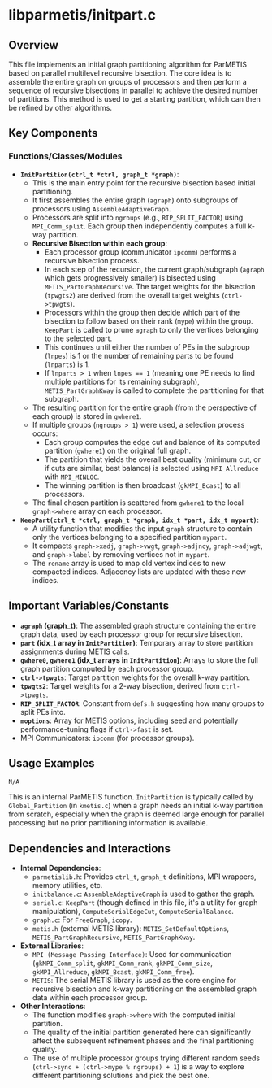 # libparmetis/initpart.c

## Overview

This file implements an initial graph partitioning algorithm for ParMETIS based on parallel multilevel recursive bisection. The core idea is to assemble the entire graph on groups of processors and then perform a sequence of recursive bisections in parallel to achieve the desired number of partitions. This method is used to get a starting partition, which can then be refined by other algorithms.

## Key Components

### Functions/Classes/Modules

*   **`InitPartition(ctrl_t *ctrl, graph_t *graph)`**:
    *   This is the main entry point for the recursive bisection based initial partitioning.
    *   It first assembles the entire graph (`agraph`) onto subgroups of processors using `AssembleAdaptiveGraph`.
    *   Processors are split into `ngroups` (e.g., `RIP_SPLIT_FACTOR`) using `MPI_Comm_split`. Each group then independently computes a full k-way partition.
    *   **Recursive Bisection within each group**:
        *   Each processor group (communicator `ipcomm`) performs a recursive bisection process.
        *   In each step of the recursion, the current graph/subgraph (`agraph` which gets progressively smaller) is bisected using `METIS_PartGraphRecursive`. The target weights for the bisection (`tpwgts2`) are derived from the overall target weights (`ctrl->tpwgts`).
        *   Processors within the group then decide which part of the bisection to follow based on their rank (`mype`) within the group. `KeepPart` is called to prune `agraph` to only the vertices belonging to the selected part.
        *   This continues until either the number of PEs in the subgroup (`lnpes`) is 1 or the number of remaining parts to be found (`lnparts`) is 1.
        *   If `lnparts > 1` when `lnpes == 1` (meaning one PE needs to find multiple partitions for its remaining subgraph), `METIS_PartGraphKway` is called to complete the partitioning for that subgraph.
    *   The resulting partition for the entire graph (from the perspective of each group) is stored in `gwhere1`.
    *   If multiple groups (`ngroups > 1`) were used, a selection process occurs:
        *   Each group computes the edge cut and balance of its computed partition (`gwhere1`) on the original full graph.
        *   The partition that yields the overall best quality (minimum cut, or if cuts are similar, best balance) is selected using `MPI_Allreduce` with `MPI_MINLOC`.
        *   The winning partition is then broadcast (`gkMPI_Bcast`) to all processors.
    *   The final chosen partition is scattered from `gwhere1` to the local `graph->where` array on each processor.
*   **`KeepPart(ctrl_t *ctrl, graph_t *graph, idx_t *part, idx_t mypart)`**:
    *   A utility function that modifies the input `graph` structure to contain only the vertices belonging to a specified partition `mypart`.
    *   It compacts `graph->xadj`, `graph->vwgt`, `graph->adjncy`, `graph->adjwgt`, and `graph->label` by removing vertices not in `mypart`.
    *   The `rename` array is used to map old vertex indices to new compacted indices. Adjacency lists are updated with these new indices.

## Important Variables/Constants

*   **`agraph` (graph_t)**: The assembled graph structure containing the entire graph data, used by each processor group for recursive bisection.
*   **`part` (idx_t array in `InitPartition`)**: Temporary array to store partition assignments during METIS calls.
*   **`gwhere0`, `gwhere1` (idx_t arrays in `InitPartition`)**: Arrays to store the full graph partition computed by each processor group.
*   **`ctrl->tpwgts`**: Target partition weights for the overall k-way partition.
*   **`tpwgts2`**: Target weights for a 2-way bisection, derived from `ctrl->tpwgts`.
*   **`RIP_SPLIT_FACTOR`**: Constant from `defs.h` suggesting how many groups to split PEs into.
*   **`moptions`**: Array for METIS options, including seed and potentially performance-tuning flags if `ctrl->fast` is set.
*   MPI Communicators: `ipcomm` (for processor groups).

## Usage Examples

```
N/A
```
This is an internal ParMETIS function. `InitPartition` is typically called by `Global_Partition` (in `kmetis.c`) when a graph needs an initial k-way partition from scratch, especially when the graph is deemed large enough for parallel processing but no prior partitioning information is available.

## Dependencies and Interactions

*   **Internal Dependencies**:
    *   `parmetislib.h`: Provides `ctrl_t`, `graph_t` definitions, MPI wrappers, memory utilities, etc.
    *   `initbalance.c`: `AssembleAdaptiveGraph` is used to gather the graph.
    *   `serial.c`: `KeepPart` (though defined in this file, it's a utility for graph manipulation), `ComputeSerialEdgeCut`, `ComputeSerialBalance`.
    *   `graph.c`: For `FreeGraph`, `icopy`.
    *   `metis.h` (external METIS library): `METIS_SetDefaultOptions`, `METIS_PartGraphRecursive`, `METIS_PartGraphKway`.
*   **External Libraries**:
    *   `MPI (Message Passing Interface)`: Used for communication (`gkMPI_Comm_split`, `gkMPI_Comm_rank`, `gkMPI_Comm_size`, `gkMPI_Allreduce`, `gkMPI_Bcast`, `gkMPI_Comm_free`).
    *   `METIS`: The serial METIS library is used as the core engine for recursive bisection and k-way partitioning on the assembled graph data within each processor group.
*   **Other Interactions**:
    *   The function modifies `graph->where` with the computed initial partition.
    *   The quality of the initial partition generated here can significantly affect the subsequent refinement phases and the final partitioning quality.
    *   The use of multiple processor groups trying different random seeds (`ctrl->sync + (ctrl->mype % ngroups) + 1`) is a way to explore different partitioning solutions and pick the best one.

```
